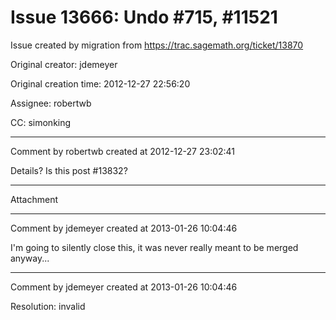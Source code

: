 # Issue 13666: Undo #715, #11521

Issue created by migration from https://trac.sagemath.org/ticket/13870

Original creator: jdemeyer

Original creation time: 2012-12-27 22:56:20

Assignee: robertwb

CC:  simonking




---

Comment by robertwb created at 2012-12-27 23:02:41

Details? Is this post #13832?


---

Attachment


---

Comment by jdemeyer created at 2013-01-26 10:04:46

I'm going to silently close this, it was never really meant to be merged anyway...


---

Comment by jdemeyer created at 2013-01-26 10:04:46

Resolution: invalid
